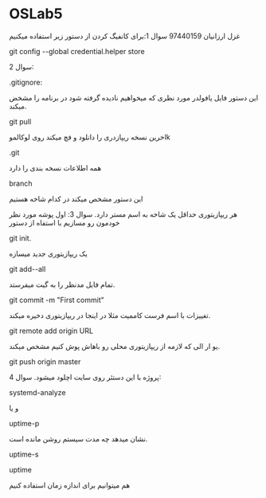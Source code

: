 # OSLab5
غزل ارزانیان 97440159
سوال 1:برای کانفیگ کردن از دستور زیر استفاده میکنیم

git config --global credential.helper store 

سوال 2:

.gitignore:

این دستور فایل یافولدر مورد نظری که میخواهیم نادیده گرفته شود در برنامه را مشخض میکند.

git pull

اخرین نسخه ریپازدری را دانلود و فچ میکند روی لوکالموk


.git

همه اطلاعات نسخه بندی را دارد

branch

این دستور مشخص میکند در کدام شاخه هستیم


هر ریپازیتوری حداقل یک شاخه به اسم مستر دارد.
سوال 3:
اول پوشه مورد نظر خودمون رو مسازیم
با استفاه از دستور 

git init.

یک ریپازیتوری جدید میسازه

git add--all

تمام فایل مدنظر را به گیت میفرستد.

git commit -m "First commit"

تغییزات با اسم فرست کاممیت مثلا در اینجا در ریپازیتوری دخیره میکند.

git remote add origin URL

یو ار الی که لازمه از ریپازیتوری محلی رو باهاش پوش کنیم مشخص میکند.

git push origin master

پروژه با این دستئر روی سایت اچلود میشود.
سوال 
4:

systemd-analyze

 و یا

uptime-p

 نشان میدهد چه مدت سیستم روشن مانده است.

uptime-s 

uptime

 هم میتوانیم برای اندازه زمان استفاده کنیم 
 
 
 
	
